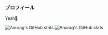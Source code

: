 ### プロフィール
Yeah🦖

![Anurag's GitHub stats](https://github-readme-stats.vercel.app/api?username=iwashi623&count_private=true&show_icons=true&theme=swift)
![Anurag's GitHub stats](https://github-readme-stats.vercel.app/api/top-langs/?username=iwashi623&layout=compact&theme=swift)

<!--
**SardineTa23/SardineTa23** is a ✨ _special_ ✨ repository because its `README.md` (this file) appears on your GitHub profile.

Here are some ideas to get you started:

- 🔭 I’m currently working on ...
- 🌱 I’m currently learning ...
- 👯 I’m looking to collaborate on ...
- 🤔 I’m looking for help with ...
- 💬 Ask me about ...
- 📫 How to reach me: ...
- 😄 Pronouns: ...
- ⚡ Fun fact: ...
-->
